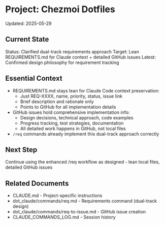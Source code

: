 # Project: Chezmoi Dotfiles
Updated: 2025-05-29

## Current State
Status: Clarified dual-track requirements approach
Target: Lean REQUIREMENTS.md for Claude context + detailed GitHub issues
Latest: Confirmed design philosophy for requirement tracking

## Essential Context
- REQUIREMENTS.md stays lean for Claude Code context preservation:
  - Just REQ-XXXX, name, priority, status, issue link
  - Brief description and rationale only
  - Points to GitHub for all implementation details
- GitHub issues hold comprehensive implementation info:
  - Design decisions, technical approach, code examples
  - Progress tracking, test strategies, documentation
  - All detailed work happens in GitHub, not local files
- `/req` commands already implement this dual-track approach correctly

## Next Step
Continue using the enhanced /req workflow as designed - lean local files, detailed GitHub issues

## Related Documents
- CLAUDE.md - Project-specific instructions
- dot_claude/commands/req.md - Requirements command (dual-track design)
- dot_claude/commands/req-to-issue.md - GitHub issue creation
- CLAUDE_COMMANDS_LOG.md - Session history